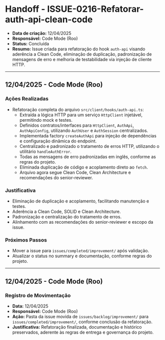 # Handoff - ISSUE-0216-Refatorar-auth-api-clean-code

- **Data de criação:** 12/04/2025
- **Responsável:** Code Mode (Roo)
- **Status:** Concluída
- **Resumo:** Issue criada para refatoração do hook `auth-api` visando aderência a Clean Code, eliminação de duplicação, padronização de mensagens de erro e melhoria de testabilidade via injeção de cliente HTTP.

---

## 12/04/2025 - Code Mode (Roo)

### Ações Realizadas

- Refatoração completa do arquivo `src/client/hooks/auth-api.ts`:
  - Extraída a lógica HTTP para um serviço `HttpClient` injetável, permitindo mock e testes.
  - Definidos contratos/interfaces para `HttpClient`, `AuthApi`, `AuthApiConfig`, utilizando `AuthUser` e `AuthSession` centralizados.
  - Implementada factory `createAuthApi` para injeção de dependências e configuração dinâmica do endpoint.
  - Centralizado e padronizado o tratamento de erros HTTP, utilizando o utilitário `handleAuthError`.
  - Todas as mensagens de erro padronizadas em inglês, conforme as regras do projeto.
  - Eliminada duplicação de código e acoplamento direto ao `fetch`.
  - Arquivo agora segue Clean Code, Clean Architecture e recomendações do senior-reviewer.

### Justificativa

- Eliminação de duplicação e acoplamento, facilitando manutenção e testes.
- Aderência a Clean Code, SOLID e Clean Architecture.
- Padronização e centralização do tratamento de erros.
- Alinhamento com as recomendações do senior-reviewer e escopo da issue.

### Próximos Passos

- Mover a issue para `issues/completed/improvement/` após validação.
- Atualizar o status no summary e documentação, conforme regras do projeto.

---

## 12/04/2025 - Code Mode (Roo)

### Registro de Movimentação

- **Data:** 12/04/2025
- **Responsável:** Code Mode (Roo)
- **Ação:** Pasta da issue movida de `issues/backlog/improvement/` para `issues/completed/improvement/`, conforme conclusão da refatoração.
- **Justificativa:** Refatoração finalizada, documentação e histórico preservados, aderente às regras de entrega e governança do projeto.